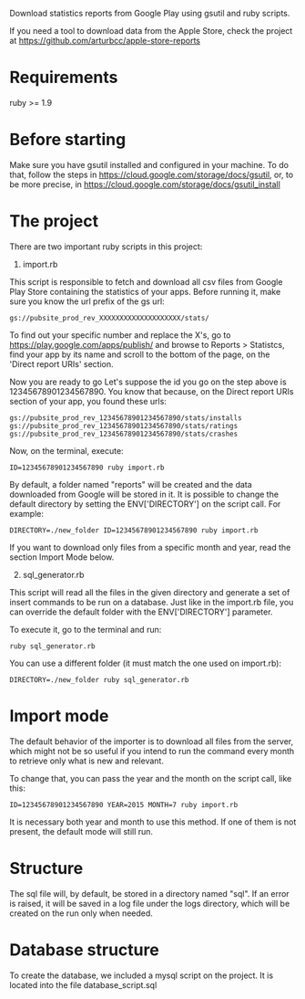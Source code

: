 Download statistics reports from Google Play using gsutil and ruby scripts.

If you need a tool to download data from the Apple Store, check the project at https://github.com/arturbcc/apple-store-reports


Requirements
================

ruby >= 1.9


Before starting
================

Make sure you have gsutil installed and configured in your machine. To do that, follow the steps in https://cloud.google.com/storage/docs/gsutil, or, to be more precise, in https://cloud.google.com/storage/docs/gsutil_install



The project
================


There are two important ruby scripts in this project:

1. import.rb

This script is responsible to fetch and download all csv files from Google Play Store containing the statistics of your apps. Before running it, make sure you know the url prefix of the gs url:

`gs://pubsite_prod_rev_XXXXXXXXXXXXXXXXXXXX/stats/`

To find out your specific number and replace the X's, go to https://play.google.com/apps/publish/ and browse to Reports > Statistcs, find your app by its name and scroll to the bottom of the page, on the 'Direct report URIs' section.

Now you are ready to go Let's suppose the id you go on the step above is 12345678901234567890. You know that because, on the Direct report URIs section of your app, you found these urls:

    gs://pubsite_prod_rev_12345678901234567890/stats/installs
    gs://pubsite_prod_rev_12345678901234567890/stats/ratings
    gs://pubsite_prod_rev_12345678901234567890/stats/crashes


Now, on the terminal, execute:

`ID=12345678901234567890 ruby import.rb`

By default, a folder named "reports" will be created and the data downloaded from Google will be stored in it. It is possible to change the default directory by setting the ENV['DIRECTORY'] on the script call. For example:

`DIRECTORY=./new_folder ID=12345678901234567890 ruby import.rb`

If you want to download only files from a specific month and year, read the section Import Mode below.



2. sql_generator.rb

This script will read all the files in the given directory and generate a set of insert commands to be run on a database. Just like in the import.rb file, you can override the default folder with the ENV['DIRECTORY'] parameter.

To execute it, go to the terminal and run:

`ruby sql_generator.rb`

You can use a different folder (it must match the one used on import.rb):

`DIRECTORY=./new_folder ruby sql_generator.rb`


Import mode
==================

The default behavior of the importer is to download all files from the server, which might not be so useful if you intend to run the command every month to retrieve only what is new and relevant.

To change that, you can pass the year and the month on the script call, like this:

`ID=12345678901234567890 YEAR=2015 MONTH=7 ruby import.rb`

It is necessary both year and month to use this method. If one of them is not present, the default mode will still run.


Structure
==================

The sql file will, by default, be stored in a directory named "sql". If an error is raised, it will be saved in a log file under the logs directory, which will be created on the run only when needed.


Database structure
==========================

To create the database, we included a mysql script on the project. It is located into the file database_script.sql

